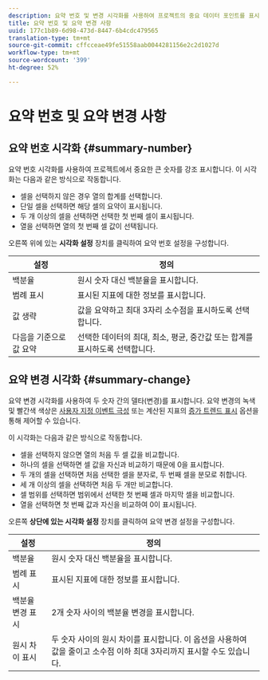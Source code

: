 ```yaml
---
description: 요약 번호 및 변경 시각화를 사용하여 프로젝트의 중요 데이터 포인트를 표시할 수 있습니다.
title: 요약 번호 및 요약 변경 사항
uuid: 177c1b89-6d98-473d-8447-6b4cdc479565
translation-type: tm+mt
source-git-commit: cffcceae49fe51558aab0044281156e2c2d1027d
workflow-type: tm+mt
source-wordcount: '399'
ht-degree: 52%

---
```



# 요약 번호 및 요약 변경 사항

## 요약 번호 시각화 {#summary-number}

요약 번호 시각화를 사용하여 프로젝트에서 중요한 큰 숫자를 강조 표시합니다. 이 시각화는 다음과 같은 방식으로 작동합니다.

* 셀을 선택하지 않은 경우 열의 합계를 선택합니다.
* 단일 셀을 선택하면 해당 셀의 요약이 표시됩니다.
* 두 개 이상의 셀을 선택하면 선택한 첫 번째 셀이 표시됩니다.
* 열을 선택하면 열의 첫 번째 셀 값이 선택됩니다.

오른쪽 위에 있는 **시각화 설정** 장치를 클릭하여 요약 번호 설정을 구성합니다.

| 설정 | 정의 |
|--- |--- |
| 백분율 | 원시 숫자 대신 백분율을 표시합니다. |
| 범례 표시 | 표시된 지표에 대한 정보를 표시합니다. |
| 값 생략 | 값을 요약하고 최대 3자리 소수점을 표시하도록 선택합니다. |
| 다음을 기준으로 값 요약 | 선택한 데이터의 최대, 최소, 평균, 중간값 또는 합계를 표시하도록 선택합니다. |

## 요약 변경 시각화 {#summary-change}

요약 변경 시각화를 사용하여 두 숫자 간의 델타(변경)를 표시합니다. 요약 변경의 녹색 및 빨간색 색상은 [사용자 지정 이벤트 극성](https://docs.adobe.com/content/help/ko-KR/analytics/admin/admin-tools/success-events/success-event.html) 또는 계산된 지표의 [증가 트렌드 표시](https://docs.adobe.com/content/help/ko-KR/analytics/components/calculated-metrics/calcmetric-workflow/cm-build-metrics.html) 옵션을 통해 제어할 수 있습니다.

이 시각화는 다음과 같은 방식으로 작동합니다.

* 셀을 선택하지 않으면 열의 처음 두 셀 값을 비교합니다.
* 하나의 셀을 선택하면 셀 값을 자신과 비교하기 때문에 0을 표시합니다.
* 두 개의 셀을 선택하면 처음 선택한 셀을 분자로, 두 번째 셀을 분모로 취합니다.
* 세 개 이상의 셀을 선택하면 처음 두 개만 비교합니다.
* 셀 범위를 선택하면 범위에서 선택한 첫 번째 셀과 마지막 셀을 비교합니다.
* 열을 선택하면 첫 번째 값과 자신을 비교하여 0이 표시됩니다.

오른쪽 **상단에 있는 시각화 설정** 장치를 클릭하여 요약 변경 설정을 구성합니다.

| 설정 | 정의 |
|--- |--- |
| 백분율 | 원시 숫자 대신 백분율을 표시합니다. |
| 범례 표시 | 표시된 지표에 대한 정보를 표시합니다. |
| 백분율 변경 표시 | 2개 숫자 사이의 백분율 변경을 표시합니다. |
| 원시 차이 표시 | 두 숫자 사이의 원시 차이를 표시합니다. 이 옵션을 사용하여 값을 줄이고 소수점 이하 최대 3자리까지 표시할 수도 있습니다. |
